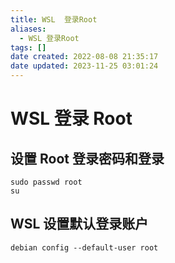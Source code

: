 ```yaml
---
title: WSL  登录Root
aliases:
  - WSL 登录Root
tags: []
date created: 2022-08-08 21:35:17
date updated: 2023-11-25 03:01:24
---
```


# WSL 登录 Root

## 设置 Root 登录密码和登录

```shell
sudo passwd root
su
```

## WSL 设置默认登录账户

```shell
debian config --default-user root
```
